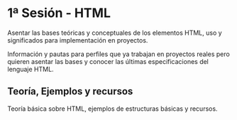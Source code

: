 # 1ª Sesión - HTML

Asentar las bases teóricas y conceptuales de los elementos HTML, uso y significados para implementación en proyectos.

Información y pautas para perfiles que ya trabajan en proyectos reales pero quieren asentar las bases y conocer las últimas especificaciones del lenguaje HTML.

## Teoría, Ejemplos y recursos

Teoría básica sobre HTML, ejemplos de estructuras básicas y recursos.
